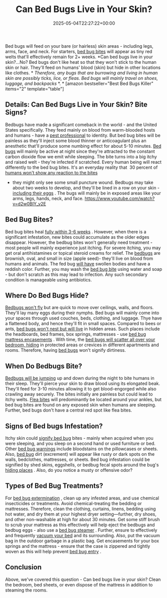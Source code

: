 ﻿---
layout: post
title: Can Bed Bugs Live in Your Skin?
date: '2025-05-04T22:27:22+00:00'
categories:
- Bed Bugs
- Guide
tags: []
slug: /can-bed-bugs-live-in-your-skin/
lastmod: 2025-05-07T12:21:26+03:00
---

Bed bugs will feed on your bare (or hairless) skin areas - including legs, arms, face, and neck. For starters,
[bed bug bites](https://pestpolicy.com/pictures-of-bed-bug-bites/)
will appear as tiny red welts that'll effectively remain for 2+ weeks.
*Can bed bugs live in your skin?...No? Bed bugs don't like heat so that they won't stick to the human skin or hair. They'll feed on humans' blood (skin) but hide in other locations like clothes. *
*Therefore, any bugs that are burrowing and living in human skin are possibly ticks, lice, or fleas. Bed bugs will mainly travel on shoes, luggage, and backpacks*
*. *
[amazon bestseller="Best Bed Bugs Killer" items="2" template="table"]
## Details: Can Bed Bugs Live in Your Skin? Bite Signs?
Bedbugs have made a significant comeback in the world - and the United States specifically. They feed mainly on blood from warm-blooded hosts and humans - have a
[pest professional](https://pestpolicy.com/)
to identity.
But bed bug bites will be painless as they'll inject some blood thinner or anticoagulant plus an anesthetic that'll produce some numbing effect for about 5-10 minutes.
[Bed bugs](https://pestpolicy.com/what-does-bed-bug-poop-look-like/)
will mainly be active at night since they're attracted to the constant carbon dioxide flow we emit while sleeping. The bite turns into a big itchy and raised welt - they're infected if scratched.
Every human being will react differently to the bed bug bites. It's an everyday reality that  30 percent of
[humans won't show any reaction to the bites](https://pestpolicy.com/do-fleas-bite-humans/)
- they might only see some small puncture wound.
Bedbugs may take about two weeks to develop, and they'll be lined in a row on your skin -
[including their eggs](https://pestpolicy.com/bed-bug-eggs/)
. The bugs will mainly be in exposed areas like your arms, legs, hands, neck, and face.
https://www.youtube.com/watch?v=d2w0BIY_v2E
## Bed Bug Bites?
Bed bug bites heal
[fully within 3-6 weeks](https://pestpolicy.com/how-long-do-bed-bug-bites-last/)
. However, when there is a significant infestation, new bites could accumulate as the older edges disappear.
However, the bedbug bites won't generally need treatment - most people will mainly experience just itching. For severe itching, you may get oral antihistamines or topical steroid creams for relief.
The
[bedbugs](https://www.webmd.com/skin-problems-and-treatments/ss/slideshow-bedbugs)
are brownish, oval, and small in size (apple seed)- they'll live on blood from humans and animals. The fed bug
[will have](https://pestpolicy.com/baby-bed-bugs/)
swollen bodies and have a reddish color.
Further, you may wash the
[bed bug bite](https://pestpolicy.com/bed-bug-bites-vs-mosquito-bites/)
using water and soap - but don't scratch as this may lead to infection. Any such secondary condition is manageable using antibiotics.
## Where Do Bed Bugs Hide?
[Bedbugs won't fly](https://pestpolicy.com/do-bed-bugs-fly/)
but are quick to move over ceilings, walls, and floors. They'll lay many eggs during their nymphs.
Bed bugs will mainly come into your spaces through used couches, beds, clothing, and luggage. Thye have a flattened body, and hence they'll fit in small spaces.
Compared to bees or ants,
[bed bugs won't nest but will live](https://pestpolicy.com/can-bed-bugs-live-in-carpet/)
in hidden areas. Such places include the headboards, bed frames, box springs, mattresses - use
[bed bug mattress encasements](https://pestpolicy.com/best-bed-bug-mattress-encasements/)
.
With time, the
[bed bugs will scatter all over your bedroom, hiding](https://pestpolicy.com/where-do-bed-bugs-hide/)
in protected areas or crevices in different apartments and rooms. Therefore, having
[bed bugs](https://pestpolicy.com/dead-bed-bugs/)
won't signify dirtiness.
## When Do Bedbugs Bite?
[Bedbugs will be jumping](https://pestpolicy.com/do-bed-bugs-jump/)
up and down during the night to bite humans in their sleep. They'll pierce your skin to draw blood using its elongated beak.
They'll feed for 3-10 minutes allowing it to get blood-engorged while also crawling away securely. The bites initially are painless but could lead to itchy welts.
[Flea bites](https://pestpolicy.com/flea-bites-vs-bed-bug-bites/)
will predominantly be located around your ankles, but bed bug bites are found on any exposed skin when humans are sleeping. Further, bed bugs don't have a central red spot like flea bites.
## Signs of Bed bugs Infestation?
Itchy skin could
[signify bed bug](https://pestpolicy.com/does-diatomaceous-earth-kill-bed-bugs/)
bites - mainly when acquired when you were sleeping, and you sleep on a second hand or used furniture or bed.
Other
[bed bug warnings](https://pestpolicy.com/are-bed-bug-eggs-hard-or-soft/)
include bloodstains on the pillowcases or sheets. Also,
[bed bug](https://pestpolicy.com/does-baby-powder-kill-bed-bugs/)
dirt (excrement) will appear like rusty or dark spots on the walls, bedclothes, mattresses, or sheets.
Bed bug infestation could be signified by shed skins, eggshells, or bedbug fecal spots around the bug's
[hiding places](https://pestpolicy.com/where-do-fleas-live/)
. Also, do you notice a musty or offensive odor?
## Types of Bed Bug Treatments?
For
[bed bug extermination](https://pestpolicy.com/proof-bed-bug-spray-review/)
, clean up any infested areas, and use chemical insecticides or treatments. Avoid chemical-treating the bedding or mattresses.
Therefore, clean the clothing, curtains, linens, bedding using hot water, and dry them at your highest dryer setting—further, dry shoes, and other non-washable at high for about 30 minutes.
Get some stiff brush to scrub your mattress as this effectively will help eject the bedbugs and bedbug eggs - also use a
[bed bug steamer](https://pestpolicy.com/best-bed-bug-steamer/)
.
Further, ensure to effectively and frequently
[vacuum your bed](https://pestpolicy.com/best-vacuum-for-bed-bugs/)
and its surrounding. Also, put the vacuum bag in the outdoor garbage in a plastic bag.
Get encasements for your box springs and the mattress - ensure that the case is zippered and tightly woven as this will help prevent
[bed bug entry](https://pestpolicy.com/what-causes-bed-bugs/)
.
## Conclusion
Above, we've covered this question - Can bed bugs live in your skin? Clean the bedroom, bed sheets, or even dispose of the mattress in addition to steaming the rooms.